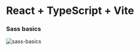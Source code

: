 # React + TypeScript + Vite
### Sass basics

![sass-basics](https://github.com/AbdulSamman/sass-basic/assets/97021586/14e0ac52-5e7f-4131-b95f-a879a340f924)
